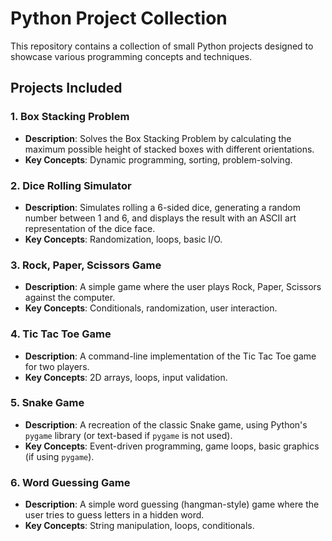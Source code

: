 # Python Project Collection

This repository contains a collection of small Python projects designed to showcase various programming concepts and techniques.

## Projects Included

### 1. **Box Stacking Problem**
   - **Description**: Solves the Box Stacking Problem by calculating the maximum possible height of stacked boxes with different orientations.
   - **Key Concepts**: Dynamic programming, sorting, problem-solving.

### 2. **Dice Rolling Simulator**
   - **Description**: Simulates rolling a 6-sided dice, generating a random number between 1 and 6, and displays the result with an ASCII art representation of the dice face.
   - **Key Concepts**: Randomization, loops, basic I/O.

### 3. **Rock, Paper, Scissors Game**
   - **Description**: A simple game where the user plays Rock, Paper, Scissors against the computer.
   - **Key Concepts**: Conditionals, randomization, user interaction.

### 4. **Tic Tac Toe Game**
   - **Description**: A command-line implementation of the Tic Tac Toe game for two players.
   - **Key Concepts**: 2D arrays, loops, input validation.

### 5. **Snake Game**
   - **Description**: A recreation of the classic Snake game, using Python's `pygame` library (or text-based if `pygame` is not used).
   - **Key Concepts**: Event-driven programming, game loops, basic graphics (if using `pygame`).

### 6. **Word Guessing Game**
   - **Description**: A simple word guessing (hangman-style) game where the user tries to guess letters in a hidden word.
   - **Key Concepts**: String manipulation, loops, conditionals.
